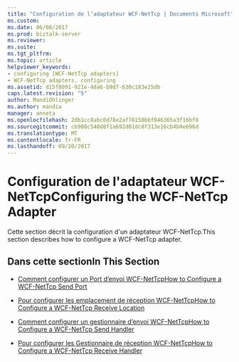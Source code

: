 ```yaml
---
title: "Configuration de l’adaptateur WCF-NetTcp | Documents Microsoft"
ms.custom: 
ms.date: 06/08/2017
ms.prod: biztalk-server
ms.reviewer: 
ms.suite: 
ms.tgt_pltfrm: 
ms.topic: article
helpviewer_keywords:
- configuring [WCF-NetTcp adapters]
- WCF-NetTcp adapters, configuring
ms.assetid: d15f8091-921e-4da6-b9d7-630c183e25db
caps.latest.revision: "5"
author: MandiOhlinger
ms.author: mandia
manager: anneta
ms.openlocfilehash: 2db1cc8abc0d78e2af78150bbf046365a3f16bf0
ms.sourcegitcommit: cb908c540d8f1a692d01dc8f313e16cb4b4e696d
ms.translationtype: MT
ms.contentlocale: fr-FR
ms.lasthandoff: 09/20/2017
---
```

# <a name="configuring-the-wcf-nettcp-adapter"></a><span data-ttu-id="01384-102">Configuration de l'adaptateur WCF-NetTcp</span><span class="sxs-lookup"><span data-stu-id="01384-102">Configuring the WCF-NetTcp Adapter</span></span>
<span data-ttu-id="01384-103">Cette section décrit la configuration d'un adaptateur WCF-NetTcp.</span><span class="sxs-lookup"><span data-stu-id="01384-103">This section describes how to configure a WCF-NetTcp adapter.</span></span>  
  
## <a name="in-this-section"></a><span data-ttu-id="01384-104">Dans cette section</span><span class="sxs-lookup"><span data-stu-id="01384-104">In This Section</span></span>  
  
-   [<span data-ttu-id="01384-105">Comment configurer un Port d’envoi WCF-NetTcp</span><span class="sxs-lookup"><span data-stu-id="01384-105">How to Configure a WCF-NetTcp Send Port</span></span>](../core/how-to-configure-a-wcf-nettcp-send-port.md)  
  
-   [<span data-ttu-id="01384-106">Pour configurer les emplacement de réception WCF-NetTcp</span><span class="sxs-lookup"><span data-stu-id="01384-106">How to Configure a WCF-NetTcp Receive Location</span></span>](../core/how-to-configure-a-wcf-nettcp-receive-location.md)  
  
-   [<span data-ttu-id="01384-107">Comment configurer un gestionnaire d’envoi WCF-NetTcp</span><span class="sxs-lookup"><span data-stu-id="01384-107">How to Configure a WCF-NetTcp Send Handler</span></span>](../core/how-to-configure-a-wcf-nettcp-send-handler.md)  
  
-   [<span data-ttu-id="01384-108">Pour configurer les Gestionnaire de réception WCF-NetTcp</span><span class="sxs-lookup"><span data-stu-id="01384-108">How to Configure a WCF-NetTcp Receive Handler</span></span>](../core/how-to-configure-a-wcf-nettcp-receive-handler.md)